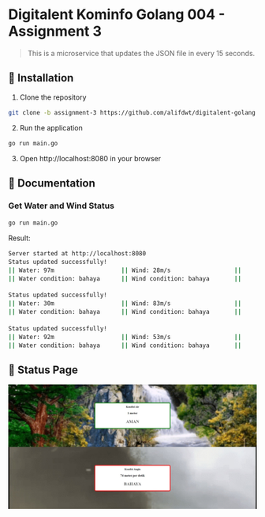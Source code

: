# Digitalent Kominfo Golang 004 - Assignment 3

> This is a microservice that updates the JSON file in every 15 seconds.

## 🧰 Installation

1. Clone the repository

```bash
git clone -b assignment-3 https://github.com/alifdwt/digitalent-golang.git
```

2. Run the application

```bash
go run main.go
```

3. Open http://localhost:8080 in your browser

## 📝 Documentation

### Get Water and Wind Status

```bash
go run main.go
```

Result:

```bash
Server started at http://localhost:8080
Status updated successfully!
|| Water: 97m                   || Wind: 28m/s                  ||
|| Water condition: bahaya      || Wind condition: bahaya       ||

Status updated successfully!
|| Water: 30m                   || Wind: 83m/s                  ||
|| Water condition: bahaya      || Wind condition: bahaya       ||

Status updated successfully!
|| Water: 92m                   || Wind: 53m/s                  ||
|| Water condition: bahaya      || Wind condition: bahaya       ||
```

## 📝 Status Page

![status](assets/status_page.jpeg)
